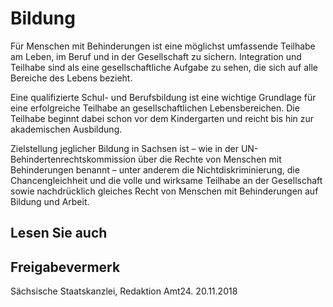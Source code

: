 # Bildung

Für Menschen mit Behinderungen ist eine möglichst umfassende Teilhabe am Leben, im Beruf und in der Gesellschaft zu sichern. Integration und Teilhabe sind als eine gesellschaftliche Aufgabe zu sehen, die sich auf alle Bereiche des Lebens bezieht.

Eine qualifizierte Schul- und Berufsbildung ist eine wichtige Grundlage für eine erfolgreiche Teilhabe an gesellschaftlichen Lebensbereichen. Die Teilhabe beginnt dabei schon vor dem Kindergarten und reicht bis hin zur akademischen Ausbildung.

Zielstellung jeglicher Bildung in Sachsen ist – wie in der UN-Behindertenrechtskommission über die Rechte von Menschen mit Behinderungen benannt – unter anderem die Nichtdiskriminierung, die Chancengleichheit und die volle und wirksame Teilhabe an der Gesellschaft sowie nachdrücklich gleiches Recht von Menschen mit Behinderungen auf Bildung und Arbeit.

## Lesen Sie auch

## Freigabevermerk

Sächsische Staatskanzlei, Redaktion Amt24. 20.11.2018
